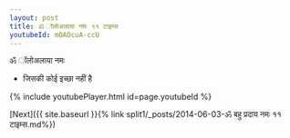 ```yaml
---
layout: post
title: ॐ ॉलोअलाया नमः ११ टाइम्स
youtubeId: mOAOcuA-ccU
---
```

 
 
 ॐ ॉलोअलाया नमः  
 
 -  जिसकी कोई इच्छा नहीं है 
 
  
 
  
 
 
 
 
 
 


{% include youtubePlayer.html id=page.youtubeId %}
 
[Next]({{ site.baseurl }}{% link  split1/_posts/2014-06-03-ॐ बहु प्रदाय नमः ११ टाइम्स.md%})
 
